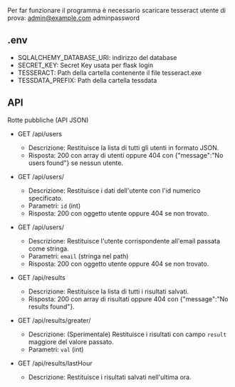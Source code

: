 Per far funzionare il programma è necessario scaricare tesseract
utente di prova: admin@example.com adminpassword
## .env
- SQLALCHEMY_DATABASE_URI: indirizzo del database
- SECRET_KEY: Secret Key usata per flask login
- TESSERACT: Path della cartella contenente il file tesseract.exe
- TESSDATA_PREFIX: Path della cartella tessdata
 
## API 

Rotte pubbliche (API JSON)

- GET /api/users
	- Descrizione: Restituisce la lista di tutti gli utenti in formato JSON.
	- Risposta: 200 con array di utenti oppure 404 con {"message":"No users found"} se nessun utente.

- GET /api/users/<id>
	- Descrizione: Restituisce i dati dell'utente con l'id numerico specificato.
	- Parametri: `id` (int)
	- Risposta: 200 con oggetto utente oppure 404 se non trovato.

- GET /api/users/<email>
	- Descrizione: Restituisce l'utente corrispondente all'email passata come stringa.
	- Parametri: `email` (stringa nel path)
	- Risposta: 200 con oggetto utente oppure 404 se non trovato.

- GET /api/results
	- Descrizione: Restituisce la lista di tutti i risultati salvati.
	- Risposta: 200 con array di risultati oppure 404 con {"message":"No results found"}.

- GET /api/results/greater/<val>
	- Descrizione: (Sperimentale) Restituisce i risultati con campo `result` maggiore del valore passato.
	- Parametri: `val` (int)

- GET /api/results/lastHour
	- Descrizione: Restituisce i risultati salvati nell'ultima ora.


